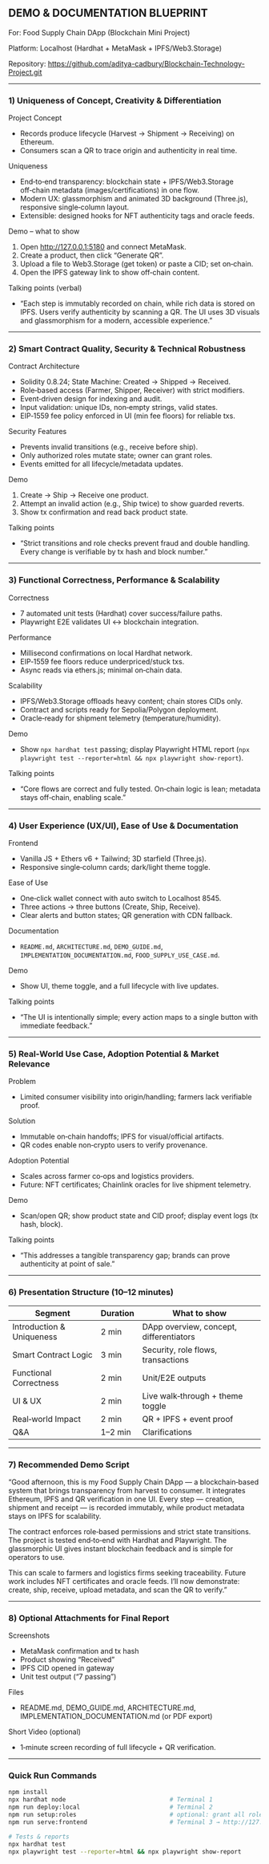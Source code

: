 ## DEMO & DOCUMENTATION BLUEPRINT

For: Food Supply Chain DApp (Blockchain Mini Project)

Platform: Localhost (Hardhat + MetaMask + IPFS/Web3.Storage)

Repository: https://github.com/aditya-cadbury/Blockchain-Technology-Project.git

---

### 1) Uniqueness of Concept, Creativity & Differentiation

Project Concept
- Records produce lifecycle (Harvest → Shipment → Receiving) on Ethereum.
- Consumers scan a QR to trace origin and authenticity in real time.

Uniqueness
- End‑to‑end transparency: blockchain state + IPFS/Web3.Storage off‑chain metadata (images/certifications) in one flow.
- Modern UX: glassmorphism and animated 3D background (Three.js), responsive single‑column layout.
- Extensible: designed hooks for NFT authenticity tags and oracle feeds.

Demo – what to show
1. Open http://127.0.0.1:5180 and connect MetaMask.
2. Create a product, then click “Generate QR”.
3. Upload a file to Web3.Storage (get token) or paste a CID; set on‑chain.
4. Open the IPFS gateway link to show off‑chain content.

Talking points (verbal)
- “Each step is immutably recorded on chain, while rich data is stored on IPFS. Users verify authenticity by scanning a QR. The UI uses 3D visuals and glassmorphism for a modern, accessible experience.”

---

### 2) Smart Contract Quality, Security & Technical Robustness

Contract Architecture
- Solidity 0.8.24; State Machine: Created → Shipped → Received.
- Role‑based access (Farmer, Shipper, Receiver) with strict modifiers.
- Event‑driven design for indexing and audit.
- Input validation: unique IDs, non‑empty strings, valid states.
- EIP‑1559 fee policy enforced in UI (min fee floors) for reliable txs.

Security Features
- Prevents invalid transitions (e.g., receive before ship).
- Only authorized roles mutate state; owner can grant roles.
- Events emitted for all lifecycle/metadata updates.

Demo
1. Create → Ship → Receive one product.
2. Attempt an invalid action (e.g., Ship twice) to show guarded reverts.
3. Show tx confirmation and read back product state.

Talking points
- “Strict transitions and role checks prevent fraud and double handling. Every change is verifiable by tx hash and block number.”

---

### 3) Functional Correctness, Performance & Scalability

Correctness
- 7 automated unit tests (Hardhat) cover success/failure paths.
- Playwright E2E validates UI ↔ blockchain integration.

Performance
- Millisecond confirmations on local Hardhat network.
- EIP‑1559 fee floors reduce underpriced/stuck txs.
- Async reads via ethers.js; minimal on‑chain data.

Scalability
- IPFS/Web3.Storage offloads heavy content; chain stores CIDs only.
- Contract and scripts ready for Sepolia/Polygon deployment.
- Oracle‑ready for shipment telemetry (temperature/humidity).

Demo
- Show `npx hardhat test` passing; display Playwright HTML report (`npx playwright test --reporter=html && npx playwright show-report`).

Talking points
- “Core flows are correct and fully tested. On‑chain logic is lean; metadata stays off‑chain, enabling scale.”

---

### 4) User Experience (UX/UI), Ease of Use & Documentation

Frontend
- Vanilla JS + Ethers v6 + Tailwind; 3D starfield (Three.js).
- Responsive single‑column cards; dark/light theme toggle.

Ease of Use
- One‑click wallet connect with auto switch to Localhost 8545.
- Three actions → three buttons (Create, Ship, Receive).
- Clear alerts and button states; QR generation with CDN fallback.

Documentation
- `README.md`, `ARCHITECTURE.md`, `DEMO_GUIDE.md`, `IMPLEMENTATION_DOCUMENTATION.md`, `FOOD_SUPPLY_USE_CASE.md`.

Demo
- Show UI, theme toggle, and a full lifecycle with live updates.

Talking points
- “The UI is intentionally simple; every action maps to a single button with immediate feedback.”

---

### 5) Real‑World Use Case, Adoption Potential & Market Relevance

Problem
- Limited consumer visibility into origin/handling; farmers lack verifiable proof.

Solution
- Immutable on‑chain handoffs; IPFS for visual/official artifacts.
- QR codes enable non‑crypto users to verify provenance.

Adoption Potential
- Scales across farmer co‑ops and logistics providers.
- Future: NFT certificates; Chainlink oracles for live shipment telemetry.

Demo
- Scan/open QR; show product state and CID proof; display event logs (tx hash, block).

Talking points
- “This addresses a tangible transparency gap; brands can prove authenticity at point of sale.”

---

### 6) Presentation Structure (10–12 minutes)

| Segment | Duration | What to show |
| --- | --- | --- |
| Introduction & Uniqueness | 2 min | DApp overview, concept, differentiators |
| Smart Contract Logic | 3 min | Security, role flows, transactions |
| Functional Correctness | 2 min | Unit/E2E outputs |
| UI & UX | 2 min | Live walk‑through + theme toggle |
| Real‑world Impact | 2 min | QR + IPFS + event proof |
| Q&A | 1–2 min | Clarifications |

---

### 7) Recommended Demo Script

“Good afternoon, this is my Food Supply Chain DApp — a blockchain‑based system that brings transparency from harvest to consumer. It integrates Ethereum, IPFS and QR verification in one UI. Every step — creation, shipment and receipt — is recorded immutably, while product metadata stays on IPFS for scalability.

The contract enforces role‑based permissions and strict state transitions. The project is tested end‑to‑end with Hardhat and Playwright. The glassmorphic UI gives instant blockchain feedback and is simple for operators to use.

This can scale to farmers and logistics firms seeking traceability. Future work includes NFT certificates and oracle feeds. I’ll now demonstrate: create, ship, receive, upload metadata, and scan the QR to verify.”

---

### 8) Optional Attachments for Final Report

Screenshots
- MetaMask confirmation and tx hash
- Product showing “Received”
- IPFS CID opened in gateway
- Unit test output (“7 passing”)

Files
- README.md, DEMO_GUIDE.md, ARCHITECTURE.md, IMPLEMENTATION_DOCUMENTATION.md (or PDF export)

Short Video (optional)
- 1‑minute screen recording of full lifecycle + QR verification.

---

### Quick Run Commands

```bash
npm install
npx hardhat node                             # Terminal 1
npm run deploy:local                         # Terminal 2
npm run setup:roles                          # optional: grant all roles
npm run serve:frontend                       # Terminal 3 → http://127.0.0.1:5180

# Tests & reports
npx hardhat test
npx playwright test --reporter=html && npx playwright show-report
```


